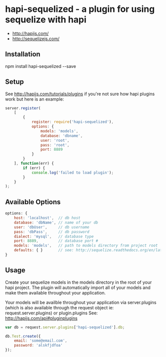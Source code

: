 # hapi-sequelized - a plugin for using sequelize with hapi

* http://hapijs.com/
* http://sequelizejs.com/

## Installation
npm install hapi-sequelized --save

## Setup
See http://hapijs.com/tutorials/plugins if you're not sure how hapi plugins work but here is an example:

```javascript
server.register(
    [
        {
            register: require('hapi-sequelized'),
            options: {
                models: 'models',
                database: 'dbname',
                user: 'root',
                pass: 'root',
                port: 8889
            }
        }
    ], function(err) {
        if (err) {
            console.log('failed to load plugin');
        }
    }
);
```

## Available Options
```javascript
options: {
    host: 'localhost',  // db host
    database: 'dbName', // name of your db
    user: 'dbUser',     // db username
    pass: 'dbPass',     // db password
    dialect: 'mysql',   // database type
    port: 8889,         // database port #
    models: 'models',   // path to models directory from project root
    defaults: { }       // see: http://sequelize.readthedocs.org/en/latest/docs/getting-started/#application-wide-model-options
}
```

## Usage
Create your sequelize models in the models directory in the root of your hapi project. The plugin will automatically import all of your models and make them available throughout your application.

Your models will be availble throughout your application via server.plugins (which is also available through the request object ie: request.server.plugins) or plugin.plugins
See: http://hapijs.com/api#pluginplugins 

```javascript
var db = request.server.plugins['hapi-sequelized'].db;

db.Test.create({
    email: 'some@email.com',
    password: 'alskfjdfoa'
});
```